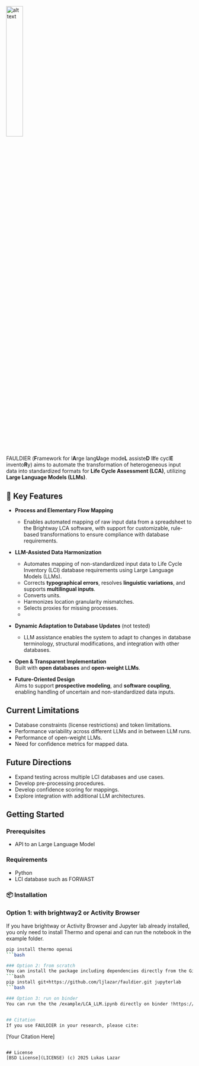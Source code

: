 <img src="fauldier_logo.svg" alt="alt text" width="30%" height="30%">

#

FAULDIER (**F**ramework for l**A**rge lang**U**age mode**L** assiste**D** l**I**fe cycl**E** invento**R**y) aims to automate the transformation of heterogeneous input data into standardized formats for **Life Cycle Assessment (LCA)**, utilizing **Large Language Models (LLMs)**.

## 🔑 Key Features

- **Process and Elementary Flow Mapping**  
  - Enables automated mapping of raw input data from a spreadsheet to the Brightway LCA software, with support for customizable, rule-based transformations to ensure compliance with database requirements.

- **LLM-Assisted Data Harmonization**  
  - Automates mapping of non-standardized input data to Life Cycle Inventory (LCI) database requirements using Large Language Models (LLMs).
  - Corrects **typographical errors**, resolves **linguistic variations**, and supports **multilingual inputs**.
  - Converts units. 
  - Harmonizes location granularity mismatches.
  - Selects proxies for missing processes.
  - 
- **Dynamic Adaptation to Database Updates** (not tested)  
  - LLM assistance enables the system to adapt to changes in database terminology, structural modifications, and integration with other databases.

- **Open & Transparent Implementation**  
  Built with **open databases** and **open-weight LLMs**.

- **Future-Oriented Design**  
  Aims to support **prospective modeling**, and **software coupling**, enabling handling of uncertain and non-standardized data inputs. 

## Current Limitations
- Database constraints (license restrictions) and token limitations.
- Performance variability across different LLMs and in between LLM runs.
- Performance of open-weight LLMs.
- Need for confidence metrics for mapped data.

## Future Directions
- Expand testing across multiple LCI databases and use cases.
- Develop pre-processing procedures.
- Develop confidence scoring for mappings.
- Explore integration with additional LLM architectures.

## Getting Started
### Prerequisites
- API to an Large Language Model

### Requirements
- Python
- LCI database such as FORWAST

### 📦 Installation
### Option 1: with brightway2 or Activity Browser
If you have brightway or Activity Browser and Jupyter lab already installed, you only need to install Thermo and openai and can run the notebook in the example folder.

```bash
pip install thermo openai
```bash

### Option 2: from scratch
You can install the package including dependencies directly from the GitHub repository, via pip or run the /example/LCA_LLM.ipynb. 
```bash
pip install git+https://github.com/ljlazar/fauldier.git jupyterlab
```bash

### Option 3: run on binder
You can run the the /example/LCA_LLM.ipynb directly on binder !https://mybinder.org/. Be aware not to save your LLM API_key if using binder (you have to put in your API_key several times unfortunately, if you do not save it).


## Citation
If you use FAULDIER in your research, please cite:
```
[Your Citation Here]
```

## License
[BSD License](LICENSE) (c) 2025 Lukas Lazar
